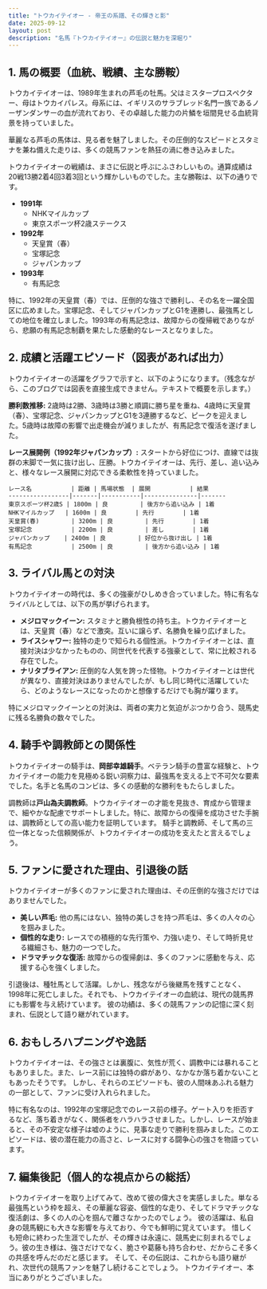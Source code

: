 ```yaml
---
title: "トウカイテイオー - 帝王の系譜、その輝きと影"
date: 2025-09-12
layout: post
description: "名馬『トウカイテイオー』の伝説と魅力を深堀り"
---
```


## 1. 馬の概要（血統、戦績、主な勝鞍）

トウカイテイオーは、1989年生まれの芦毛の牡馬。父はミスタープロスペクター、母はトウカイパレス。母系には、イギリスのサラブレッド名門一族であるノーザンダンサーの血が流れており、その卓越した能力の片鱗を垣間見せる血統背景を持っていました。

華麗なる芦毛の馬体は、見る者を魅了しました。その圧倒的なスピードとスタミナを兼ね備えた走りは、多くの競馬ファンを熱狂の渦に巻き込みました。

トウカイテイオーの戦績は、まさに伝説と呼ぶにふさわしいもの。通算成績は20戦13勝2着4回3着3回という輝かしいものでした。主な勝鞍は、以下の通りです。

* **1991年**
    * NHKマイルカップ
    * 東京スポーツ杯2歳ステークス
* **1992年**
    * 天皇賞（春）
    * 宝塚記念
    * ジャパンカップ
* **1993年**
    * 有馬記念


特に、1992年の天皇賞（春）では、圧倒的な強さで勝利し、その名を一躍全国区に広めました。宝塚記念、そしてジャパンカップとG1を連勝し、最強馬としての地位を確立しました。1993年の有馬記念は、故障からの復帰戦でありながら、悲願の有馬記念制覇を果たした感動的なレースとなりました。


## 2. 成績と活躍エピソード（図表があれば出力）

トウカイテイオーの活躍をグラフで示すと、以下のようになります。（残念ながら、このブログでは図表を直接生成できません。テキストで概要を示します。）

**勝利数推移:** 2歳時は2勝、3歳時は3勝と順調に勝ち星を重ね、4歳時に天皇賞（春）、宝塚記念、ジャパンカップとG1を3連勝するなど、ピークを迎えました。5歳時は故障の影響で出走機会が減りましたが、有馬記念で復活を遂げました。

**レース展開例（1992年ジャパンカップ）:**  スタートから好位につけ、直線では抜群の末脚で一気に抜け出し、圧勝。トウカイテイオーは、先行、差し、追い込みと、様々なレース展開に対応できる柔軟性を持っていました。


```
レース名	       | 距離	| 馬場状態	| 展開	       | 結果
-----------------|-------|-----------|---------------|-------
東京スポーツ杯2歳S | 1800m | 良	       | 後方から追い込み | 1着
NHKマイルカップ	| 1600m | 良	       | 先行	       | 1着
天皇賞(春)	       | 3200m | 良	       | 先行	       | 1着
宝塚記念	       | 2200m | 良	       | 差し	       | 1着
ジャパンカップ	   | 2400m | 良	       | 好位から抜け出し | 1着
有馬記念	       | 2500m | 良	       | 後方から追い込み | 1着
```


## 3. ライバル馬との対決

トウカイテイオーの時代は、多くの強豪がひしめき合っていました。特に有名なライバルとしては、以下の馬が挙げられます。

* **メジロマックイーン:**  スタミナと勝負根性の持ち主。トウカイテイオーとは、天皇賞（春）などで激突。互いに譲らず、名勝負を繰り広げました。
* **ライスシャワー:**  独特の走りで知られる個性派。トウカイテイオーとは、直接対決は少なかったものの、同世代を代表する強豪として、常に比較される存在でした。
* **ナリタブライアン:**  圧倒的な人気を誇った怪物。トウカイテイオーとは世代が異なり、直接対決はありませんでしたが、もし同じ時代に活躍していたら、どのようなレースになったのかと想像するだけでも胸が躍ります。


特にメジロマックイーンとの対決は、両者の実力と気迫がぶつかり合う、競馬史に残る名勝負の数々でした。


## 4. 騎手や調教師との関係性

トウカイテイオーの騎手は、**岡部幸雄騎手**。ベテラン騎手の豊富な経験と、トウカイテイオーの能力を見極める鋭い洞察力は、最強馬を支える上で不可欠な要素でした。名手と名馬のコンビは、多くの感動的な勝利をもたらしました。

調教師は**戸山為夫調教師**。トウカイテイオーの才能を見抜き、育成から管理まで、細やかな配慮でサポートしました。特に、故障からの復帰を成功させた手腕は、調教師としての高い能力を証明しています。  騎手と調教師、そして馬の三位一体となった信頼関係が、トウカイテイオーの成功を支えたと言えるでしょう。


## 5. ファンに愛された理由、引退後の話

トウカイテイオーが多くのファンに愛された理由は、その圧倒的な強さだけではありませんでした。

* **美しい芦毛:**  他の馬にはない、独特の美しさを持つ芦毛は、多くの人々の心を掴みました。
* **個性的な走り:**  レースでの積極的な先行策や、力強い走り、そして時折見せる繊細さも、魅力の一つでした。
* **ドラマチックな復活:**  故障からの復帰劇は、多くのファンに感動を与え、応援する心を強くしました。

引退後は、種牡馬として活躍。しかし、残念ながら後継馬を残すことなく、1998年に死亡しました。それでも、トウカイテイオーの血統は、現代の競馬界にも影響を与え続けています。  彼の功績は、多くの競馬ファンの記憶に深く刻まれ、伝説として語り継がれています。


## 6. おもしろハプニングや逸話

トウカイテイオーは、その強さとは裏腹に、気性が荒く、調教中には暴れることもありました。また、レース前には独特の癖があり、なかなか落ち着かないこともあったそうです。  しかし、それらのエピソードも、彼の人間味あふれる魅力の一部として、ファンに受け入れられました。

特に有名なのは、1992年の宝塚記念でのレース前の様子。ゲート入りを拒否するなど、落ち着きがなく、関係者をハラハラさせました。しかし、レースが始まると、その不安定な様子は嘘のように、見事な走りで勝利を掴みました。このエピソードは、彼の潜在能力の高さと、レースに対する闘争心の強さを物語っています。


## 7. 編集後記（個人的な視点からの総括）

トウカイテイオーを取り上げてみて、改めて彼の偉大さを実感しました。単なる最強馬という枠を超え、その華麗な容姿、個性的な走り、そしてドラマチックな復活劇は、多くの人の心を掴んで離さなかったのでしょう。  彼の活躍は、私自身の競馬観にも大きな影響を与えており、今でも鮮明に覚えています。  惜しくも短命に終わった生涯でしたが、その輝きは永遠に、競馬史に刻まれるでしょう。彼の生き様は、強さだけでなく、脆さや葛藤も持ち合わせ、だからこそ多くの共感を呼んだのだと感じます。  そして、その伝説は、これからも語り継がれ、次世代の競馬ファンを魅了し続けることでしょう。  トウカイテイオー、本当にありがとうございました。
